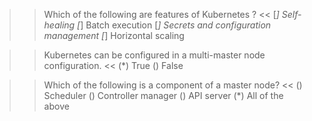 
>> Which of the following are features of Kubernetes ? <<
[*] Self-healing
[*] Batch execution
[*] Secrets and configuration management
[*] Horizontal scaling


>> Kubernetes can be configured in a multi-master node configuration. <<
(*) True
() False


>> Which of the following is a component of a master node? <<
() Scheduler
() Controller manager
() API server
(*) All of the above

